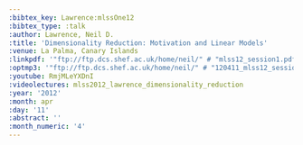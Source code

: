 ```yaml
---
:bibtex_key: Lawrence:mlssOne12
:bibtex_type: :talk
:author: Lawrence, Neil D.
:title: 'Dimensionality Reduction: Motivation and Linear Models'
:venue: La Palma, Canary Islands
:linkpdf: '"ftp://ftp.dcs.shef.ac.uk/home/neil/" # "mlss12_session1.pdf"'
:optmp3: '"ftp://ftp.dcs.shef.ac.uk/home/neil/" # "120411_mlss12_session1.mp3"'
:youtube: RmjMLeYXDnI
:videolectures: mlss2012_lawrence_dimensionality_reduction
:year: '2012'
:month: apr
:day: '11'
:abstract: ''
:month_numeric: '4'
---
```

